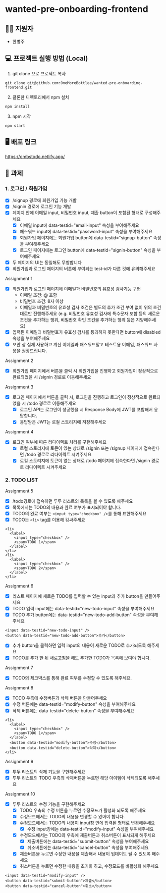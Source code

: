 # wanted-pre-onboarding-frontend

## 👨‍💻 지원자
- 한병주

## 💻 프로젝트 실행 방법 (Local)
1. git clone 으로 프로젝트 복사
```
git clone git@github.com:OneMoreBottlee/wanted-pre-onboarding-frontend.git
```
2. 클론한 디렉토리에서 npm 설치
```
npm install
```
3. npm 시작
```
npm start
```

## 🖥 배포 링크
https://ombstodo.netlify.app/

## 📝 과제
### 1. 로그인 / 회원가입
- [x] /signup 경로에 회원가입 기능 개발
- [x] /signin 경로에 로그인 기능 개발
- [x] 페이지 안에 이메일 input, 비밀번호 input, 제출 button이 포함된 형태로 구성해주세요
    - [x] 이메일 input에 data-testid="email-input" 속성을 부여해주세요
    - [x] 패스워드 input에 data-testid="password-input" 속성을 부여해주세요
    - [x] 회원가입 페이지에는 회원가입 button에 data-testid="signup-button" 속성을 부여해주세요
    - [x] 로그인 페이지에는 로그인 button에 data-testid="signin-button" 속성을 부여해주세요
- [x] 두 페이지의 UI는 동일해도 무방합니다
- [x] 회원가입과 로그인 페이지의 버튼에 부여되는 test-id가 다른 것에 유의해주세요

Assignment 1
- [x] 회원가입과 로그인 페이지에 이메일과 비밀번호의 유효성 검사기능 구현
    - 이메일 조건: @ 포함  
    - 비밀번호 조건: 8자 이상
    - 이메일과 비밀번호의 유효성 검사 조건은 별도의 추가 조건 부여 없이 위의 조건대로만 진행해주세요 (e.g. 비밀번호 유효성 검사에 특수문자 포함 등의 새로운 조건을 추가하는 행위, 비밀번호 확인 조건을 추가하는 행위 등은 지양해주세요)
- [x] 입력된 이메일과 비밀번호가 유효성 검사를 통과하지 못한다면 button에 disabled 속성을 부여해주세요
- [x] 보안 상 실제 사용하고 계신 이메일과 패스워드말고 테스트용 이메일, 패스워드 사용을 권장드립니다.

Assignment 2
- [x] 회원가입 페이지에서 버튼을 클릭 시 회원가입을 진행하고 회원가입이 정상적으로 완료되었을 시 /signin 경로로 이동해주세요

Assignment 3
- [x] 로그인 페이지에서 버튼을 클릭 시, 로그인을 진행하고 로그인이 정상적으로 완료되었을 시 /todo 경로로 이동해주세요
    - [x] 로그인 API는 로그인이 성공했을 시 Response Body에 JWT를 포함해서 응답합니다.
    - [x] 응답받은 JWT는 로컬 스토리지에 저장해주세요

Assignment 4
- [x] 로그인 여부에 따른 리다이렉트 처리를 구현해주세요
    - [x] 로컬 스토리지에 토큰이 있는 상태로 /signin 또는 /signup 페이지에 접속한다면 /todo 경로로 리다이렉트 시켜주세요
    - [x] 로컬 스토리지에 토큰이 없는 상태로 /todo 페이지에 접속한다면 /signin 경로로 리다이렉트 시켜주세요

### 2. TODO LIST
Assignment 5
- [x] /todo경로에 접속하면 투두 리스트의 목록을 볼 수 있도록 해주세요
- [x] 목록에서는 TODO의 내용과 완료 여부가 표시되어야 합니다.
- [x] TODO의 완료 여부는 `<input type="checkbox" />`를 통해 표현해주세요
- [x] TODO는 `<li>` tag를 이용해 감싸주세요

```
<li>
  <label>
    <input type="checkbox" />
    <span>TODO 1</span>
  </label>
</li>
<li>
  <label>
    <input type="checkbox" />
    <span>TODO 2</span>
  </label>
</li>
```

Assignment 6
- [x] 리스트 페이지에 새로운 TODO를 입력할 수 있는 input과 추가 button을 만들어주세요
- [x] TODO 입력 input에는 data-testid="new-todo-input" 속성을 부여해주세요
- [x] TODO 추가 button에는 data-testid="new-todo-add-button" 속성을 부여해주세요
```
<input data-testid="new-todo-input" />
<button data-testid="new-todo-add-button">추가</button>
```
- [x] 추가 button을 클릭하면 입력 input의 내용이 새로운 TODO로 추가되도록 해주세요
- [x] TODO를 추가 한 뒤 새로고침을 해도 추가한 TODO가 목록에 보여야 합니다.

Assignment 7
- [x] TODO의 체크박스를 통해 완료 여부를 수정할 수 있도록 해주세요.

Assignment 8
- [x] TODO 우측에 수정버튼과 삭제 버튼을 만들어주세요
- [x] 수정 버튼에는 data-testid="modify-button" 속성을 부여해주세요
- [x] 삭제 버튼에는 data-testid="delete-button" 속성을 부여해주세요

```
<li>
  <label>
    <input type="checkbox" />
    <span>TODO 1</span>
  </label>
  <button data-testid="modify-button">수정</button>
  <button data-testid="delete-button">삭제</button>
</li>
```

Assignment 9
- [x] 투두 리스트의 삭제 기능을 구현해주세요
- [x] 투두 리스트의 TODO 우측의 삭제버튼을 누르면 해당 아이템이 삭제되도록 해주세요

Assignment 10
- [x] 투두 리스트의 수정 기능을 구현해주세요
    - [x] TODO 우측의 수정 버튼을 누르면 수정모드가 활성화 되도록 해주세요
    - [x] 수정모드에서는 TODO의 내용을 변경할 수 있어야 합니다.
    - [x] 수정모드에서는 TODO의 내용이 input창 안에 입력된 형태로 변경해주세요
        - [x] 수정 input창에는 data-testid="modify-input" 속성을 부여해주세요
    - [x] 수정모드에서는 TODO의 우측에 제출버튼과 취소버튼이 표시되게 해주세요
        - [x] 제출버튼에는 data-testid="submit-button" 속성을 부여해주세요
        - [x] 취소버튼에는 data-testid="cancel-button" 속성을 부여해주세요
    - [x] 제출버튼을 누르면 수정한 내용을 제출해서 내용이 업데이트 될 수 있도록 해주세요
    - [x] 취소버튼을 누르면 수정한 내용을 초기화 하고, 수정모드를 비활성화 해주세요

```
<input data-testid="modify-input" />
<button data-testid="submit-button">제출</button>
<button data-testid="cancel-button">취소</button>
```
